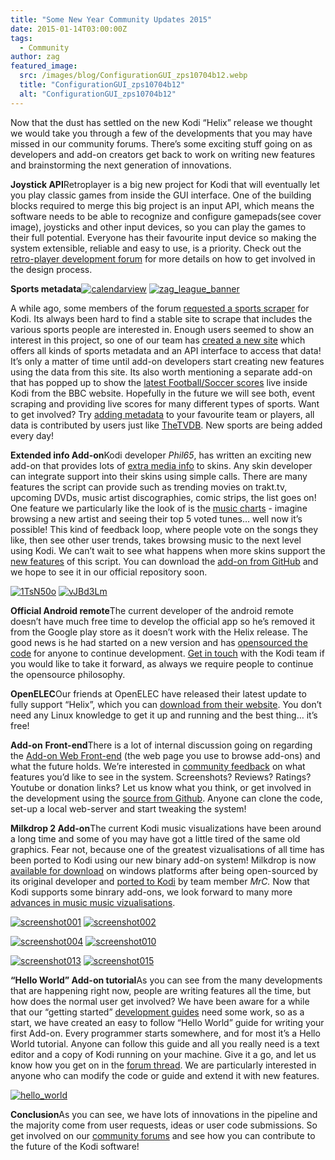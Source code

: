 ```yaml
---
title: "Some New Year Community Updates 2015"
date: 2015-01-14T03:00:00Z
tags:
  - Community
author: zag
featured_image:
  src: /images/blog/ConfigurationGUI_zps10704b12.webp
  title: "ConfigurationGUI_zps10704b12"
  alt: "ConfigurationGUI_zps10704b12"
---
```


Now that the dust has settled on the new Kodi “Helix” release we thought we would take you through a few of the developments that you may have missed in our community forums. There’s some exciting stuff going on as developers and add-on creators get back to work on writing new features and brainstorming the next generation of innovations.

**Joystick API**Retroplayer is a big new project for Kodi that will eventually let you play classic games from inside the GUI interface. One of the building blocks required to merge this big project is an input API, which means the software needs to be able to recognize and configure gamepads(see cover image), joysticks and other input devices, so you can play the games to their full potential. Everyone has their favourite input device so making the system extensible, reliable and easy to use, is a priority. Check out the [retro-player development forum](https://forum.kodi.tv/forumdisplay.php?fid=194) for more details on how to get involved in the design process.

**Sports metadata**[![calendarview](/images/blog/calendarview-300x182.webp)](/images/blog/calendarview.webp) [![zag_league_banner](/images/blog/zag_league_banner-300x181.webp)](/images/blog/zag_league_banner.webp)

A while ago, some members of the forum [requested a sports scraper](https://forum.kodi.tv/showthread.php?tid=174789) for Kodi. Its always been hard to find a stable site to scrape that includes the various sports people are interested in. Enough users seemed to show an interest in this project, so one of our team has [created a new site](https://www.thesportsdb.com/) which offers all kinds of sports metadata and an API interface to access that data! It’s only a matter of time until add-on developers start creating new features using the data from this site. Its also worth mentioning a separate add-on that has popped up to show the [latest Football/Soccer scores](https://forum.kodi.tv/showthread.php?tid=196499) live inside Kodi from the BBC website. Hopefully in the future we will see both, event scraping and providing live scores for many different types of sports. Want to get involved? Try [adding metadata](https://www.thesportsdb.com/team/Real_Madrid) to your favourite team or players, all data is contributed by users just like [TheTVDB](https://www.thetvdb.com/). New sports are being added every day!

**Extended info Add-on**Kodi developer _Phil65_, has written an exciting new add-on that provides lots of [extra media info](https://github.com/phil65/script.extendedinfo/blob/master/README.txt) to skins. Any skin developer can integrate support into their skins using simple calls. There are many features the script can provide such as trending movies on trakt.tv, upcoming DVDs, music artist discographies, comic strips, the list goes on! One feature we particularly like the look of is the [music charts](https://forum.kodi.tv/showthread.php?tid=203699) - imagine browsing a new artist and seeing their top 5 voted tunes… well now it’s possible! This kind of feedback loop, where people vote on the songs they like, then see other user trends, takes browsing music to the next level using Kodi. We can’t wait to see what happens when more skins support the [new features](https://forum.kodi.tv/showthread.php?tid=160558) of this script. You can download the [add-on from GitHub](https://github.com/phil65/script.extendedinfo) and we hope to see it in our official repository soon.

[![1TsN50o](/images/blog/1TsN50o-300x168.webp)](/images/blog/1TsN50o.webp) [![vJBd3Lm](/images/blog/vJBd3Lm-300x168.webp)](/images/blog/vJBd3Lm.webp)

**Official Android remote**The current developer of the android remote doesn’t have much free time to develop the official app so he’s removed it from the Google play store as it doesn’t work with the Helix release. The good news is he had started on a new version and has [opensourced the code](https://github.com/freezy/android-xbmcremote-sandbox) for anyone to continue development. [Get in touch](https://forum.kodi.tv/forumdisplay.php?fid=129) with the Kodi team if you would like to take it forward, as always we require people to continue the opensource philosophy.

**OpenELEC**Our friends at OpenELEC have released their latest update to fully support “Helix”, which you can [download from their website](https://openelec.tv/get-openelec). You don’t need any Linux knowledge to get it up and running and the best thing… it’s free!

**Add-on** **Front-end**There is a lot of internal discussion going on regarding the [Add-on Web Front-end](http://addons.xbmc.org/) (the web page you use to browse add-ons) and what the future holds. We’re interested in [community feedback](https://forum.kodi.tv/showthread.php?tid=177783) on what features you’d like to see in the system. Screenshots? Reviews? Ratings? Youtube or donation links? Let us know what you think, or get involved in the development using the [source from Github](https://github.com/xbmc/Addon-Frontend). Anyone can clone the code, set-up a local web-server and start tweaking the system!

**Milkdrop 2 Add-on**The current Kodi music visualizations have been around a long time and some of you may have got a little tired of the same old graphics. Fear not, because one of the greatest vizualisations of all time has been ported to Kodi using our new binary add-on system! Milkdrop is now [available for download](https://github.com/oO-MrC-Oo/Milkdrop2-XBMC) on windows platforms after being open-sourced by its original developer and [ported to Kodi](https://forum.kodi.tv/showthread.php?tid=166261&pid=1781252) by team member _MrC._ Now that Kodi supports some binrary add-ons, we look forward to many more [advances in music music vizualisations](https://forum.kodi.tv/showthread.php?tid=204991).

[![screenshot001](/images/blog/screenshot0011-300x168.webp)](/images/blog/screenshot0011.webp) [![screenshot002](/images/blog/screenshot0021-300x168.webp)](/images/blog/screenshot0021.webp)

[![screenshot004](/images/blog/screenshot004-300x168.webp)](/images/blog/screenshot004.webp) [![screenshot010](/images/blog/screenshot010-300x168.webp)](/images/blog/screenshot010.webp)

[![screenshot013](/images/blog/screenshot013-300x168.webp)](/images/blog/screenshot013.webp) [![screenshot015](/images/blog/screenshot015-300x168.webp)](/images/blog/screenshot015.webp)

**“Hello World” Add-on tutorial**As you can see from the many developments that are happening right now, people are writing features all the time, but how does the normal user get involved? We have been aware for a while that our “getting started” [development guides](https://kodi.wiki/index.php?title=Add-on_development) need some work, so as a start, we have created an easy to follow “Hello World” guide for writing your first Add-on. Every programmer starts somewhere, and for most it’s a Hello World tutorial. Anyone can follow this guide and all you really need is a text editor and a copy of Kodi running on your machine. Give it a go, and let us know how you get on in the [forum thread](https://forum.kodi.tv/showthread.php?tid=209948). We are particularly interested in anyone who can modify the code or guide and extend it with new features.

[![hello_world](/images/blog/hello_world-300x168.webp)](/images/blog/hello_world.webp)

**Conclusion**As you can see, we have lots of innovations in the pipeline and the majority come from user requests, ideas or user code submissions. So get involved on our [community forums](https://forum.kodi.tv/) and see how you can contribute to the future of the Kodi software!

